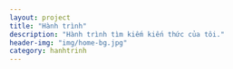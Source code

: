 ```yaml
---
layout: project
title: "Hành trình"
description: "Hành trình tìm kiếm kiến thức của tôi."
header-img: "img/home-bg.jpg"
category: hanhtrinh
---
```

